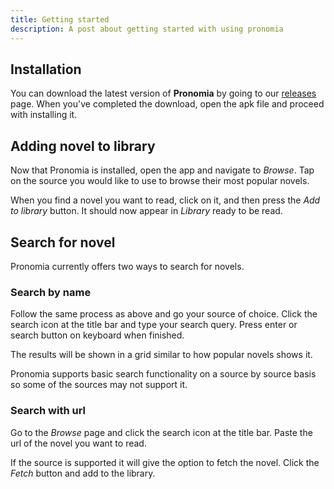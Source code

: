 ```yaml
---
title: Getting started
description: A post about getting started with using pronomia
---
```


## Installation

You can download the latest version of **Pronomia** by going to our [releases] page. When you've completed the download, open the apk file and proceed with installing it.

[releases]: https://github.com/nacht-org/nacht/releases

## Adding novel to library

Now that Pronomia is installed, open the app and navigate to _Browse_.
Tap on the source you would like to use to browse their most popular novels.

When you find a novel you want to read, click on it, and then press the _Add to library_
button. It should now appear in _Library_ ready to be read.

## Search for novel

Pronomia currently offers two ways to search for novels.

### Search by name

Follow the same process as above and go your source of choice. Click the search icon at the title bar and type your search query. Press enter or search button on keyboard when finished.

The results will be shown in a grid similar to how popular novels shows it.

Pronomia supports basic search functionality on a source by source basis so some of the
sources may not support it.

### Search with url

Go to the _Browse_ page and click the search icon at the title bar. Paste the url of the
novel you want to read.

If the source is supported it will give the option to fetch the novel. Click the _Fetch_ button
and add to the library.

